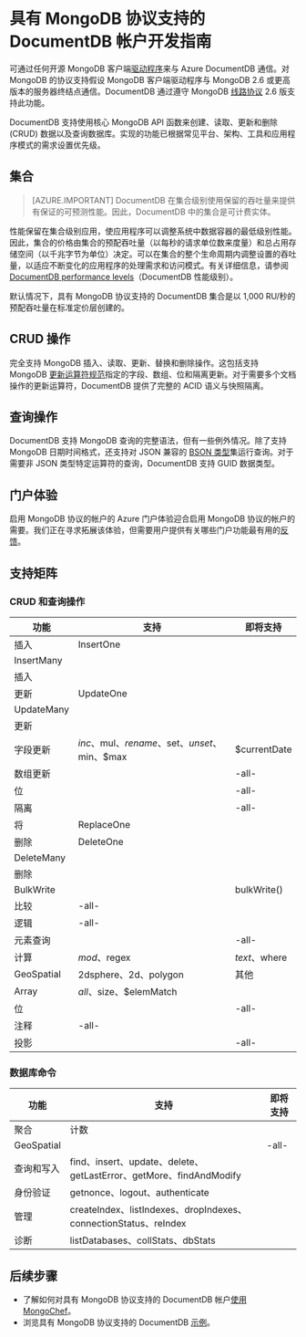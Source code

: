 <properties 
	pageTitle="具有 MongoDB 协议支持的 DocumentDB 帐户开发指南（预览版）| Azure" 
	description="了解具有 MongoDB 协议支持的 DocumentDB 帐户（目前以预览版提供）的预览版开发指南。" 
	services="documentdb" 
	authors="andrewhoh" 
	manager="jhubbard" 
	editor="" 
	documentationCenter=""/>

<tags 
	ms.service="documentdb" 
	ms.workload="data-services" 
	ms.tgt_pltfrm="na" 
	ms.devlang="na" 
	ms.topic="article" 
	ms.date="09/15/2016" 
	ms.author="anhoh"
   	wacn.date="10/18/2016"/>  


# 具有 MongoDB 协议支持的 DocumentDB 帐户开发指南

可通过任何开源 MongoDB 客户端[驱动程序](https://docs.mongodb.org/ecosystem/drivers/)来与 Azure DocumentDB 通信。对 MongoDB 的协议支持假设 MongoDB 客户端驱动程序与 MongoDB 2.6 或更高版本的服务器终结点通信。DocumentDB 通过遵守 MongoDB [线路协议](https://docs.mongodb.org/manual/reference/mongodb-wire-protocol/) 2.6 版支持此功能。

DocumentDB 支持使用核心 MongoDB API 函数来创建、读取、更新和删除 (CRUD) 数据以及查询数据库。实现的功能已根据常见平台、架构、工具和应用程序模式的需求设置优先级。

## 集合

> [AZURE.IMPORTANT] DocumentDB 在集合级别使用保留的吞吐量来提供有保证的可预测性能。因此，DocumentDB 中的集合是可计费实体。

性能保留在集合级别应用，使应用程序可以调整系统中数据容器的最低级别性能。因此，集合的价格由集合的预配吞吐量（以每秒的请求单位数来度量）和总占用存储空间（以千兆字节为单位）决定。可以在集合的整个生命周期内调整设置的吞吐量，以适应不断变化的应用程序的处理需求和访问模式。有关详细信息，请参阅 [DocumentDB performance levels](/documentation/articles/documentdb-performance-levels/)（DocumentDB 性能级别）。

默认情况下，具有 MongoDB 协议支持的 DocumentDB 集合是以 1,000 RU/秒的预配吞吐量在标准定价层创建的。

## CRUD 操作

完全支持 MongoDB 插入、读取、更新、替换和删除操作。这包括支持 MongoDB [更新运算符规范](https://docs.mongodb.org/manual/reference/operator/update/)指定的字段、数组、位和隔离更新。对于需要多个文档操作的更新运算符，DocumentDB 提供了完整的 ACID 语义与快照隔离。

## 查询操作

DocumentDB 支持 MongoDB 查询的完整语法，但有一些例外情况。除了支持 MongoDB 日期时间格式，还支持对 JSON 兼容的 [BSON 类型](https://docs.mongodb.org/manual/reference/bson-types/)集运行查询。对于需要非 JSON 类型特定运算符的查询，DocumentDB 支持 GUID 数据类型。

## 门户体验
启用 MongoDB 协议的帐户的 Azure 门户体验迎合启用 MongoDB 协议的帐户的需要。我们正在寻求拓展该体验，但需要用户提供有关哪些门户功能最有用的[反馈](mailto:askdocdb@microsoft.com?subject=DocumentDB%20Protocol%20Support%20for%20MongoDB%20Preview%20Portal%20Experience)。

## 支持矩阵


### CRUD 和查询操作

功能|支持|即将支持
---|---|---
插入|InsertOne| 
 |InsertMany| 
 |插入| 
更新|UpdateOne| 
 |UpdateMany| 
 |更新| 
字段更新|$inc、$mul、$rename、$set、$unset、$min、$max|$currentDate| 
数组更新| |-all-
位| |-all-
隔离| |-all-
将|ReplaceOne| 
删除|DeleteOne | 
 |DeleteMany| 
 |删除| 
BulkWrite| |bulkWrite()
比较|-all-| 
逻辑|-all-| 
元素查询| |-all-
计算|$mod、$regex |$text、$where
GeoSpatial|2dsphere、2d、polygon|其他
Array|$all、$size、$elemMatch|
位| |-all-
注释|-all-| 
投影| |-all-


### 数据库命令

功能|支持|即将支持
---|---|---
聚合|计数| 
GeoSpatial| |-all-
查询和写入|find、insert、update、delete、getLastError、getMore、findAndModify| 
身份验证|getnonce、logout、authenticate| 
管理|createIndex、listIndexes、dropIndexes、connectionStatus、reIndex| 
诊断|listDatabases、collStats、dbStats| 

## 后续步骤

- 了解如何对具有 MongoDB 协议支持的 DocumentDB 帐户[使用 MongoChef](/documentation/articles/documentdb-mongodb-mongochef/)。
- 浏览具有 MongoDB 协议支持的 DocumentDB [示例](/documentation/articles/documentdb-mongodb-samples/)。

 

<!---HONumber=Mooncake_1010_2016-->
